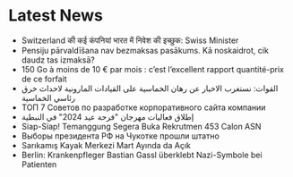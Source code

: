 # Latest News
-  Switzerland की कई कंपनियां भारत में निवेश की इच्छुक: Swiss Minister
-  Pensiju pārvaldīšana nav bezmaksas pasākums. Kā noskaidrot, cik daudz tas izmaksā?
-  150 Go à moins de 10 € par mois : c’est l’excellent rapport quantité-prix de ce forfait
-  القوات: نستغرب الاخبار عن رهان الخماسية على القيادات المارونية لاحداث خرق رئاسي الخماسية
-  ТОП 7 Советов по разработке корпоративного сайта компании
-  إطلاق فعاليات مهرجان "فرحة عيد 2024" في النبطية
-  Siap-Siap! Temanggung Segera Buka Rekrutmen 453 Calon ASN
-  Выборы президента РФ на Чукотке прошли штатно
-  Sarıkamış Kayak Merkezi Mart Ayında da Açık
-  Berlin: Krankenpfleger Bastian Gassl überklebt Nazi-Symbole bei Patienten
